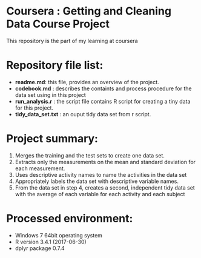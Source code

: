 # Coursera : Getting and Cleaning Data Course Project
This repository is the part of my learning at coursera

# Repository file list:
- **readme.md**: this file, provides an overview of the project.
- **codebook.md** : describes the containts and process procedure for the data set using in this project
- **run_analysis.r** : the script file contains R script for creating a tiny data for this project.
- **tidy_data_set.txt** : an ouput tidy data set from r script.

# Project summary:

1. Merges the training and the test sets to create one data set.
1. Extracts only the measurements on the mean and standard deviation for each measurement.
1. Uses descriptive activity names to name the activities in the data set
1. Appropriately labels the data set with descriptive variable names.
1. From the data set in step 4, creates a second, independent tidy data set with the average of each variable for each activity and each subject

# Processed environment:

* Windows 7 64bit operating system
* R version 3.4.1 (2017-06-30)
* dplyr package 0.7.4
